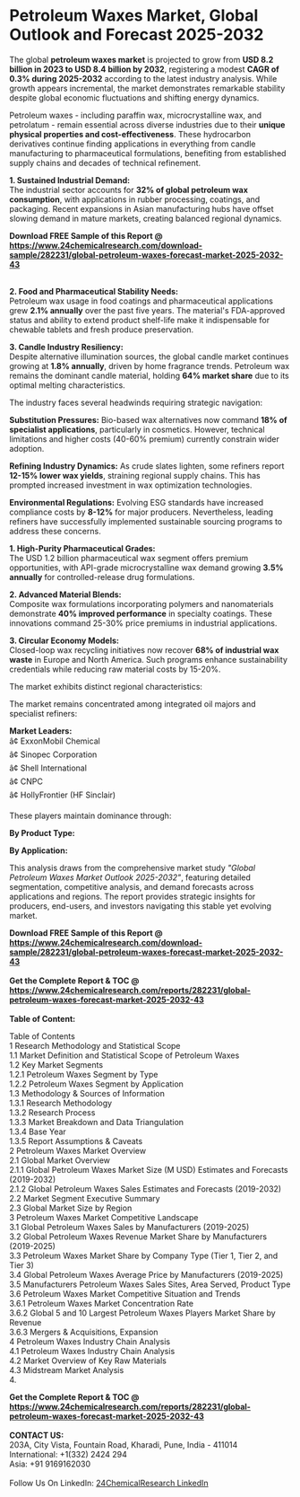 <h1>Petroleum Waxes Market, Global Outlook and Forecast 2025-2032</h1><p>The global <strong>petroleum waxes market</strong> is projected to grow from <strong>USD 8.2 billion in 2023 to USD 8.4 billion by 2032</strong>, registering a modest <strong>CAGR of 0.3% during 2025-2032</strong> according to the latest industry analysis. While growth appears incremental, the market demonstrates remarkable stability despite global economic fluctuations and shifting energy dynamics.</p><p>Petroleum waxes - including paraffin wax, microcrystalline wax, and petrolatum - remain essential across diverse industries due to their <strong>unique physical properties and cost-effectiveness</strong>. These hydrocarbon derivatives continue finding applications in everything from candle manufacturing to pharmaceutical formulations, benefiting from established supply chains and decades of technical refinement.</p><p><strong>1. Sustained Industrial Demand:</strong><br>
The industrial sector accounts for <strong>32% of global petroleum wax consumption</strong>, with applications in rubber processing, coatings, and packaging. Recent expansions in Asian manufacturing hubs have offset slowing demand in mature markets, creating balanced regional dynamics.</p><div><b>Download FREE Sample of this Report @ 
            <a href="https://www.24chemicalresearch.com/download-sample/282231/global-petroleum-waxes-forecast-market-2025-2032-43">
            https://www.24chemicalresearch.com/download-sample/282231/global-petroleum-waxes-forecast-market-2025-2032-43</a></b></div><br><p><strong>2. Food and Pharmaceutical Stability Needs:</strong><br>
Petroleum wax usage in food coatings and pharmaceutical applications grew <strong>2.1% annually</strong> over the past five years. The material's FDA-approved status and ability to extend product shelf-life make it indispensable for chewable tablets and fresh produce preservation.</p><p><strong>3. Candle Industry Resiliency:</strong><br>
Despite alternative illumination sources, the global candle market continues growing at <strong>1.8% annually</strong>, driven by home fragrance trends. Petroleum wax remains the dominant candle material, holding <strong>64% market share</strong> due to its optimal melting characteristics.</p><p>The industry faces several headwinds requiring strategic navigation:</p><p><strong>Substitution Pressures:</strong> Bio-based wax alternatives now command <strong>18% of specialist applications</strong>, particularly in cosmetics. However, technical limitations and higher costs (40-60% premium) currently constrain wider adoption.</p><p><strong>Refining Industry Dynamics:</strong> As crude slates lighten, some refiners report <strong>12-15% lower wax yields</strong>, straining regional supply chains. This has prompted increased investment in wax optimization technologies.</p><p><strong>Environmental Regulations:</strong> Evolving ESG standards have increased compliance costs by <strong>8-12%</strong> for major producers. Nevertheless, leading refiners have successfully implemented sustainable sourcing programs to address these concerns.</p><p><strong>1. High-Purity Pharmaceutical Grades:</strong><br>
The USD 1.2 billion pharmaceutical wax segment offers premium opportunities, with API-grade microcrystalline wax demand growing <strong>3.5% annually</strong> for controlled-release drug formulations.</p><p><strong>2. Advanced Material Blends:</strong><br>
Composite wax formulations incorporating polymers and nanomaterials demonstrate <strong>40% improved performance</strong> in specialty coatings. These innovations command 25-30% price premiums in industrial applications.</p><p><strong>3. Circular Economy Models:</strong><br>
Closed-loop wax recycling initiatives now recover <strong>68% of industrial wax waste</strong> in Europe and North America. Such programs enhance sustainability credentials while reducing raw material costs by 15-20%.</p><p>The market exhibits distinct regional characteristics:</p><p>The market remains concentrated among integrated oil majors and specialist refiners:</p><p><strong>Market Leaders:</strong><br>
â¢ ExxonMobil Chemical<br>
â¢ Sinopec Corporation<br>
â¢ Shell International<br>
â¢ CNPC<br>
â¢ HollyFrontier (HF Sinclair)</p><p>These players maintain dominance through:</p><p><strong>By Product Type:</strong></p><p><strong>By Application:</strong></p><p>This analysis draws from the comprehensive market study <em>"Global Petroleum Waxes Market Outlook 2025-2032"</em>, featuring detailed segmentation, competitive analysis, and demand forecasts across applications and regions. The report provides strategic insights for producers, end-users, and investors navigating this stable yet evolving market.</p><div><b>Download FREE Sample of this Report @ 
            <a href="https://www.24chemicalresearch.com/download-sample/282231/global-petroleum-waxes-forecast-market-2025-2032-43">
            https://www.24chemicalresearch.com/download-sample/282231/global-petroleum-waxes-forecast-market-2025-2032-43</a></b></div><br><div><b>Get the Complete Report & TOC @ 
            <a href="https://www.24chemicalresearch.com/reports/282231/global-petroleum-waxes-forecast-market-2025-2032-43">
            https://www.24chemicalresearch.com/reports/282231/global-petroleum-waxes-forecast-market-2025-2032-43</a></b></div><br>
            <b>Table of Content:</b><p>Table of Contents<br />
1 Research Methodology and Statistical Scope<br />
1.1 Market Definition and Statistical Scope of Petroleum Waxes<br />
1.2 Key Market Segments<br />
1.2.1 Petroleum Waxes Segment by Type<br />
1.2.2 Petroleum Waxes Segment by Application<br />
1.3 Methodology & Sources of Information<br />
1.3.1 Research Methodology<br />
1.3.2 Research Process<br />
1.3.3 Market Breakdown and Data Triangulation<br />
1.3.4 Base Year<br />
1.3.5 Report Assumptions & Caveats<br />
2 Petroleum Waxes Market Overview<br />
2.1 Global Market Overview<br />
2.1.1 Global Petroleum Waxes Market Size (M USD) Estimates and Forecasts (2019-2032)<br />
2.1.2 Global Petroleum Waxes Sales Estimates and Forecasts (2019-2032)<br />
2.2 Market Segment Executive Summary<br />
2.3 Global Market Size by Region<br />
3 Petroleum Waxes Market Competitive Landscape<br />
3.1 Global Petroleum Waxes Sales by Manufacturers (2019-2025)<br />
3.2 Global Petroleum Waxes Revenue Market Share by Manufacturers (2019-2025)<br />
3.3 Petroleum Waxes Market Share by Company Type (Tier 1, Tier 2, and Tier 3)<br />
3.4 Global Petroleum Waxes Average Price by Manufacturers (2019-2025)<br />
3.5 Manufacturers Petroleum Waxes Sales Sites, Area Served, Product Type<br />
3.6 Petroleum Waxes Market Competitive Situation and Trends<br />
3.6.1 Petroleum Waxes Market Concentration Rate<br />
3.6.2 Global 5 and 10 Largest Petroleum Waxes Players Market Share by Revenue<br />
3.6.3 Mergers & Acquisitions, Expansion<br />
4 Petroleum Waxes Industry Chain Analysis<br />
4.1 Petroleum Waxes Industry Chain Analysis<br />
4.2 Market Overview of Key Raw Materials<br />
4.3 Midstream Market Analysis<br />
4.</p><div><b>Get the Complete Report & TOC @ 
            <a href="https://www.24chemicalresearch.com/reports/282231/global-petroleum-waxes-forecast-market-2025-2032-43">
            https://www.24chemicalresearch.com/reports/282231/global-petroleum-waxes-forecast-market-2025-2032-43</a></b></div><br><b>CONTACT US:</b><br>
            203A, City Vista, Fountain Road, Kharadi, Pune, India - 411014<br>
            International: +1(332) 2424 294<br>
            Asia: +91 9169162030 <br><br>
            Follow Us On LinkedIn: <a href="https://www.linkedin.com/company/24chemicalresearch/">24ChemicalResearch LinkedIn</a>